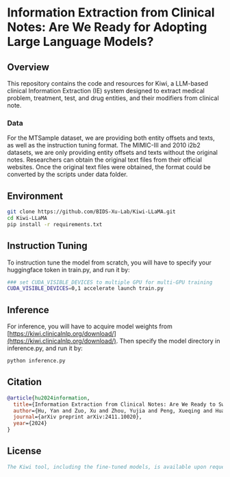 # Information Extraction from Clinical Notes: Are We Ready for Adopting Large Language Models?
## Overview
This repository contains the code and resources for Kiwi, a LLM-based clinical Information Extraction (IE) system designed to extract medical problem, treatment, test, and drug entities, and their modifiers from clinical note.

### Data
For the MTSample dataset, we are providing both entity offsets and texts, as well as the instruction tuning format. The MIMIC-III and 2010 i2b2 datasets, we are only providing entity offsets and texts without the original notes. Researchers can obtain the original text files from their official websites. Once the original text files were obtained, the format could be converted by the scripts under data folder. 

## Environment
```bash
git clone https://github.com/BIDS-Xu-Lab/Kiwi-LLaMA.git
cd Kiwi-LLaMA
pip install -r requirements.txt
```

## Instruction Tuning
To instruction tune the model from scratch, you will have to specify your huggingface token in train.py, and run it by:
```bash
### set CUDA_VISIBLE_DEVICES to multiple GPU for multi-GPU training
CUDA_VISIBLE_DEVICES=0,1 accelerate launch train.py
```

## Inference
For inference, you will have to acquire model weights from [https://kiwi.clinicalnlp.org/download/](https://kiwi.clinicalnlp.org/download/). Then specify the model directory in inference.py, and run it by:
```bash
python inference.py
```

## Citation
```bibtex
@article{hu2024information,
  title={Information Extraction from Clinical Notes: Are We Ready to Switch to Large Language Models?},
  author={Hu, Yan and Zuo, Xu and Zhou, Yujia and Peng, Xueqing and Huang, Jimin and Keloth, Vipina K and Zhang, Vincent J and Weng, Ruey-Ling and Chen, Qingyu and Jiang, Xiaoqian and others},
  journal={arXiv preprint arXiv:2411.10020},
  year={2024}
}
```
## License
```bibtex
The Kiwi tool, including the fine-tuned models, is available upon request via the official Kiwi website: https://kiwi.clinicalnlp.org/. For the base language model, we use Meta's Llama 3 model, which is released under the Meta Llama 3 Community License.
```
